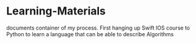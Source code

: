 # Learning-Materials
documents container of my process.
First hanging up Swift IOS course to Python to learn a language that can be able to describe Algorithms

